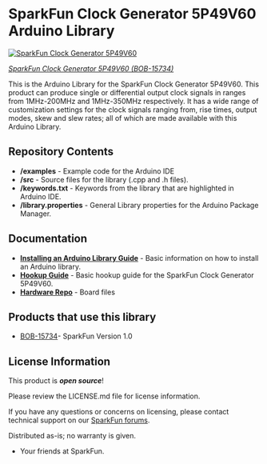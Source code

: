 SparkFun Clock Generator 5P49V60 Arduino Library
========================================

[![SparkFun Clock Generator 5P49V60](https://cdn.sparkfun.com//assets/parts/1/4/3/2/6/15734-SparkFun_Clock_Generator_Breakout_-_5P49V60__Qwiic_-06.jpg)](https://www.sparkfun.com/products/15734)

[*SparkFun Clock Generator 5P49V60 (BOB-15734)*](https://www.sparkfun.com/products/15734)

This is the Arduino Library for the SparkFun Clock Generator 5P49V60. This
product can produce single or differential output clock signals in ranges from
1MHz-200MHz and 1MHz-350MHz respectively. It has a wide range of customization
settings for the clock signals ranging from, rise times, output modes, skew and
slew rates; all of which are made available with this Arduino Library. 

Repository Contents
-------------------

* **/examples** - Example code for the Arduino IDE 
* **/src** - Source files for the library (.cpp and .h files). 
* **/keywords.txt** - Keywords from the library that are highlighted in Arduino IDE.
* **/library.properties** - General Library properties for the Arduino Package Manager.

Documentation
--------------
* **[Installing an Arduino Library Guide](https://learn.sparkfun.com/tutorials/installing-an-arduino-library)** - Basic information on how to install an Arduino library.
* **[Hookup Guide](https://learn.sparkfun.com/tutorials/sparkfun-clock-generator-5p49v60-qwiic-hookup-guide)** - Basic hookup guide for the SparkFun Clock Generator 5P49V60.
* **[Hardware Repo](https://github.com/sparkfun/SparkFun_Clock_Generator_5P49V60)** - Board files


Products that use this library
--------------
* [BOB-15734](https://www.sparkfun.com/products/15734)- SparkFun Version 1.0

License Information
-------------------

This product is _**open source**_! 

Please review the LICENSE.md file for license information. 

If you have any questions or concerns on licensing, please contact technical support on our [SparkFun forums](https://forum.sparkfun.com/viewforum.php?f=152).

Distributed as-is; no warranty is given.

- Your friends at SparkFun.

